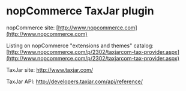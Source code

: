 ﻿nopCommerce TaxJar plugin
===========

nopCommerce site: [http://www.nopcommerce.com](http://www.nopcommerce.com)

Listing on nopCommerce "extensions and themes" catalog: [http://www.nopcommerce.com/p/2302/taxjarcom-tax-provider.aspx](http://www.nopcommerce.com/p/2302/taxjarcom-tax-provider.aspx)

TaxJar site: http://www.taxjar.com/

TaxJar API: http://developers.taxjar.com/api/reference/
